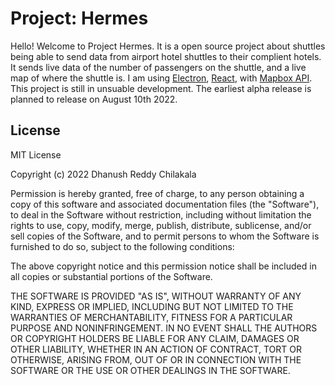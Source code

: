 # Project: Hermes
Hello! Welcome to Project Hermes. It is a open source project about shuttles being able to send data from airport hotel shuttles to their complient hotels. It sends live data of the number of passengers on the shuttle, and a live map of where the shuttle is. I am using [Electron](https://www.electronjs.org), [React](https://reactjs.org), with [Mapbox API](https://www.mapbox.com). This project is still in unsuable development. The earliest alpha release is planned to release on August 10th 2022.



## License
MIT License

Copyright (c) 2022 Dhanush Reddy Chilakala

Permission is hereby granted, free of charge, to any person obtaining a copy
of this software and associated documentation files (the "Software"), to deal
in the Software without restriction, including without limitation the rights
to use, copy, modify, merge, publish, distribute, sublicense, and/or sell
copies of the Software, and to permit persons to whom the Software is
furnished to do so, subject to the following conditions:

The above copyright notice and this permission notice shall be included in all
copies or substantial portions of the Software.

THE SOFTWARE IS PROVIDED "AS IS", WITHOUT WARRANTY OF ANY KIND, EXPRESS OR
IMPLIED, INCLUDING BUT NOT LIMITED TO THE WARRANTIES OF MERCHANTABILITY,
FITNESS FOR A PARTICULAR PURPOSE AND NONINFRINGEMENT. IN NO EVENT SHALL THE
AUTHORS OR COPYRIGHT HOLDERS BE LIABLE FOR ANY CLAIM, DAMAGES OR OTHER
LIABILITY, WHETHER IN AN ACTION OF CONTRACT, TORT OR OTHERWISE, ARISING FROM,
OUT OF OR IN CONNECTION WITH THE SOFTWARE OR THE USE OR OTHER DEALINGS IN THE
SOFTWARE.
